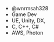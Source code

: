- @wnrmsah328
- Game Dev
- UE, Unity, DX, 
- C, C++, C#
- AWS, Photon

<!---
wnrmsah328/wnrmsah328 is a ✨ special ✨ repository because its `README.md` (this file) appears on your GitHub profile.
You can click the Preview link to take a look at your changes.
--->
